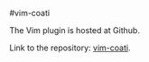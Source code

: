 #vim-coati

The Vim plugin is hosted at Github.

Link to the repository: [vim-coati](https://github.com/CoatiSoftware/vim-coati).
